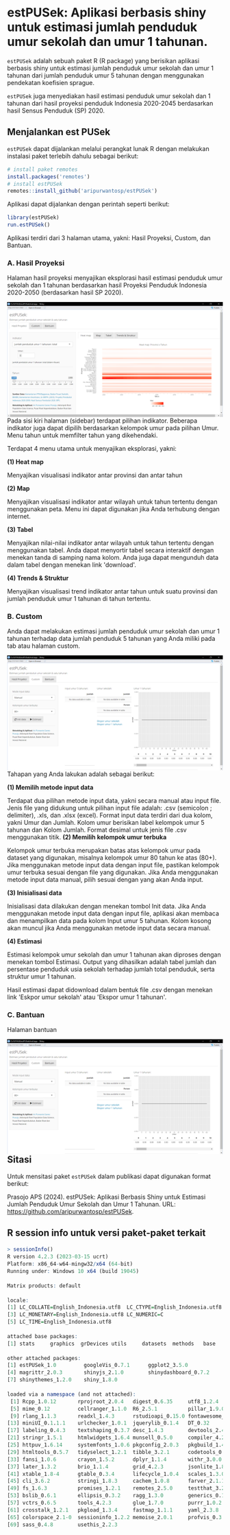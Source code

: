 # estPUSek: Aplikasi berbasis shiny untuk estimasi jumlah penduduk umur sekolah dan umur 1 tahunan.
`estPUSek` adalah sebuah paket R (R package) yang berisikan aplikasi berbasis shiny untuk estimasi jumlah penduduk umur sekolah dan umur 1 tahunan dari jumlah penduduk umur 5 tahunan dengan menggunakan pendekatan koefisien sprague.


`estPUSek` juga menyediakan hasil estimasi penduduk umur sekolah dan 1 tahunan dari hasil proyeksi penduduk Indonesia 2020-2045 berdasarkan hasil Sensus Penduduk (SP) 2020.


## Menjalankan est PUSek
`estPUSek` dapat dijalankan melalui perangkat lunak R dengan melakukan instalasi paket terlebih dahulu sebagai berikut:

```r
# install paket remotes
install.packages('remotes')
# install estPUSek
remotes::install_github('aripurwantosp/estPUSek')
```

Aplikasi dapat dijalankan dengan perintah seperti berikut:
```r
library(estPUSek)
run.estPUSek()
```
Aplikasi terdiri dari 3 halaman utama, yakni: Hasil Proyeksi, Custom, dan Bantuan. 

### A. Hasil Proyeksi
Halaman hasil proyeksi menyajikan eksplorasi hasil estimasi penduduk umur sekolah dan 1 tahunan berdasarkan hasil Proyeksi Penduduk Indonesia 2020-2050 (berdasarkan hasil SP 2020).

<img src="https://github.com/aripurwantosp/estPUSek/blob/main/estPUSek_1.PNG" align="left"/>
<br></br>

Pada sisi kiri halaman (sidebar) terdapat pilihan indikator. Beberapa indikator juga dapat dipilih berdasarkan kelompok umur pada pilihan Umur. Menu tahun untuk memfilter tahun yang dikehendaki.

Terdapat 4 menu utama untuk menyajikan eksplorasi, yakni:

<strong>(1) Heat map</strong>
<p>Menyajikan visualisasi indikator antar provinsi dan antar tahun
</p>
<strong>(2) Map</strong>
<p>Menyajikan visualisasi indikator antar wilayah untuk tahun tertentu dengan menggunakan peta. Menu ini dapat digunakan jika Anda terhubung dengan internet.
</p>
<strong>(3) Tabel</strong>
<p>Menyajikan nilai-nilai indikator antar wilayah untuk tahun tertentu dengan menggunakan tabel. Anda dapat menyortir tabel secara interaktif dengan menekan tanda di samping nama kolom. Anda juga dapat mengunduh data dalam tabel dengan menekan link 'download'.
</p>
<strong>(4) Trends & Struktur</strong>
<p>Menyajikan visualisasi trend indikator antar tahun untuk suatu provinsi dan jumlah penduduk umur 1 tahunan di tahun tertentu.
</p>

### B. Custom
Anda dapat melakukan estimasi jumlah penduduk umur sekolah dan umur 1 tahunan terhadap data jumlah penduduk 5 tahunan yang Anda miliki pada tab atau halaman custom.

<img src="https://github.com/aripurwantosp/estPUSek/blob/main/estPUSek_2.PNG" align="left"/>
<br></br>

<p>Tahapan yang Anda lakukan adalah sebagai berikut: </p>
<strong>(1) Memilih metode input data</strong>
<p>Terdapat dua pilihan metode input data, yakni secara manual atau input file. Jenis file yang didukung untuk pilihan input file adalah: .csv (semicolon ; delimiter), .xls, dan .xlsx (excel). Format input data terdiri dari dua kolom, yakni Umur dan Jumlah. Kolom umur berisikan label kelompok umur 5 tahunan dan Kolom Jumlah. Format desimal untuk jenis file .csv menggunakan titik.
<strong>(2) Memilih kelompok umur terbuka</strong>
<p>Kelompok umur terbuka merupakan batas atas kelompok umur pada dataset yang digunakan, misalnya kelompok umur 80 tahun ke atas (80+). Jika menggunakan metode input data dengan input file, pastikan kelompok umur terbuka sesuai dengan file yang digunakan. Jika Anda menggunakan metode input data manual, pilih sesuai dengan yang akan Anda input.</p>
<strong>(3) Inisialisasi data</strong>
<p>Inisialisasi data dilakukan dengan menekan tombol Init data. Jika Anda menggunakan metode input data dengan input file, aplikasi akan membaca dan menampilkan data pada kolom Input umur 5 tahunan. Kolom kosong akan muncul jika Anda menggunakan metode input data secara manual.</p>
<strong>(4) Estimasi</strong>
<p>Estimasi kelompok umur sekolah dan umur 1 tahunan akan diproses dengan menekan tombol Estimasi. Output yang dihasilkan adalah tabel jumlah dan persentase penduduk usia sekolah terhadap jumlah total penduduk, serta struktur umur 1 tahunan.
</p>
<p>Hasil estimasi dapat didownload dalam bentuk file .csv dengan menekan link 'Eskpor umur sekolah' atau 'Ekspor umur 1 tahunan'.</p>

### C. Bantuan
Halaman bantuan

<img src="https://github.com/aripurwantosp/estPUSek/blob/main/estPUSek_2.PNG" align="left"/>
<br></br>

## Sitasi
Untuk mensitasi paket `estPUSek` dalam publikasi dapat digunakan format berikut:

Prasojo APS (2024). estPUSek: Aplikasi Berbasis Shiny untuk Estimasi
  Jumlah Penduduk Umur Sekolah dan Umur 1 Tahunan. URL: https://github.com/aripurwantosp/estPUSek.

## R session info untuk versi paket-paket terkait

```r
> sessionInfo()
R version 4.2.3 (2023-03-15 ucrt)
Platform: x86_64-w64-mingw32/x64 (64-bit)
Running under: Windows 10 x64 (build 19045)

Matrix products: default

locale:
[1] LC_COLLATE=English_Indonesia.utf8  LC_CTYPE=English_Indonesia.utf8   
[3] LC_MONETARY=English_Indonesia.utf8 LC_NUMERIC=C                      
[5] LC_TIME=English_Indonesia.utf8    

attached base packages:
[1] stats     graphics  grDevices utils     datasets  methods   base     

other attached packages:
[1] estPUSek_1.0         googleVis_0.7.1      ggplot2_3.5.0       
[4] magrittr_2.0.3       shinyjs_2.1.0        shinydashboard_0.7.2
[7] shinythemes_1.2.0    shiny_1.8.0         

loaded via a namespace (and not attached):
 [1] Rcpp_1.0.12       rprojroot_2.0.4   digest_0.6.35     utf8_1.2.4       
 [5] mime_0.12         cellranger_1.1.0  R6_2.5.1          pillar_1.9.0     
 [9] rlang_1.1.3       readxl_1.4.3      rstudioapi_0.15.0 fontawesome_0.5.2
[13] miniUI_0.1.1.1    urlchecker_1.0.1  jquerylib_0.1.4   DT_0.32          
[17] labeling_0.4.3    textshaping_0.3.7 desc_1.4.3        devtools_2.4.5   
[21] stringr_1.5.1     htmlwidgets_1.6.4 munsell_0.5.0     compiler_4.2.3   
[25] httpuv_1.6.14     systemfonts_1.0.6 pkgconfig_2.0.3   pkgbuild_1.4.3   
[29] htmltools_0.5.7   tidyselect_1.2.1  tibble_3.2.1      codetools_0.2-19 
[33] fansi_1.0.6       crayon_1.5.2      dplyr_1.1.4       withr_3.0.0      
[37] later_1.3.2       brio_1.1.4        grid_4.2.3        jsonlite_1.8.8   
[41] xtable_1.8-4      gtable_0.3.4      lifecycle_1.0.4   scales_1.3.0     
[45] cli_3.6.2         stringi_1.8.3     cachem_1.0.8      farver_2.1.1     
[49] fs_1.6.3          promises_1.2.1    remotes_2.5.0     testthat_3.2.1   
[53] bslib_0.6.1       ellipsis_0.3.2    ragg_1.3.0        generics_0.1.3   
[57] vctrs_0.6.5       tools_4.2.3       glue_1.7.0        purrr_1.0.2      
[61] crosstalk_1.2.1   pkgload_1.3.4     fastmap_1.1.1     yaml_2.3.8       
[65] colorspace_2.1-0  sessioninfo_1.2.2 memoise_2.0.1     profvis_0.3.8    
[69] sass_0.4.8        usethis_2.2.3
```
